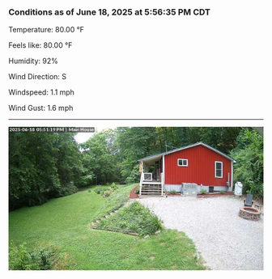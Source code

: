 ### Conditions as of June 18, 2025 at 5:56:35 PM CDT 

Temperature: 80.00 &deg;F

Feels like: 80.00 &deg;F

Humidity: 92%

Wind Direction: S

Windspeed: 1.1 mph

Wind Gust: 1.6 mph

---

<img src="./images/latest.jpeg"/>

